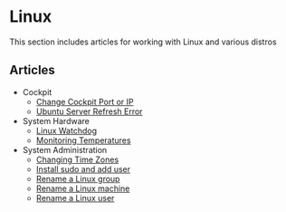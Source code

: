 # Linux

This section includes articles for working with Linux and various distros

## Articles

- Cockpit
    - [Change Cockpit Port or IP](CockpitChnageListener.md)
    - [Ubuntu Server Refresh Error](UbuntuCachRefreshErrorCockpit.md)
- System Hardware
    - [Linux Watchdog](Watchdog.md)
    - [Monitoring Temperatures](CPUThermal.md)
- System Administration
    - [Changing Time Zones](ChangeTimeZone.md)
    - [Install sudo and add user](AddSudo.md)
    - [Rename a Linux group](RenameGroup.md)
    - [Rename a Linux machine](RenameHostMachine.md)
    - [Rename a Linux user](RenameUser.md)
